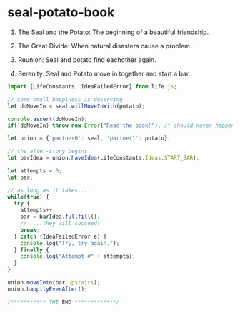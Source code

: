 # seal-potato-book

1. The Seal and the Potato: The beginning of a beautiful friendship.

2. The Great Divide: When natural disasters cause a problem.

3. Reunion: Seal and potato find eachother again.

4. Serenity: Seal and Potato move in together and start a bar.

```javascript
import {LifeConstants, IdeaFailedError} from life.js;

// some small happiness is deserving
let doMoveIn = seal.willMoveInWith(potato);

console.assert(doMoveIn);
if(!doMoveIn) throw new Error("Read the book!"); /* should never happen */

let union = {'partner0': seal, 'partner1': potato};

// the after-story begins
let barIdea = union.haveIdea(LifeConstants.Ideas.START_BAR);

let attempts = 0;
let bar;

// as long as it takes....
while(true) {
  try {
    attempts++;
    bar = barIdea.fullfill();
    // ....they will succeed!
    break;
  } catch (IdeaFailedError e) {
    console.log("Try, try again.");
  } finally {
    console.log("Attempt #" + attempts);
  }
}

union.moveInto(bar.upstairs);
union.happilyEverAfter();

/*********** THE END *************/
```
